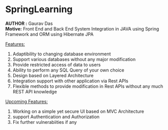 # SpringLearning
<b>AUTHOR :</b> Gaurav Das<br/>
<b>Motive:</b> Front End and Back End System Integration in JAVA using Spring Framework and ORM using Hibernate JPA<br/>

<ins>Features:</ins><br/>
  1. Adaptibility to changing database environment<br/>
  2. Support various databases without any major modification<br/>
  3. Provide restricted access of data to users<br/>
  4. Ability to perform any SQL Query of your own choice<br/>
  5. Design based on Layered Architecture<br/>
  6. Integration support with other application via Rest APIs<br/>
  7. Flexible methods to provide modification in Rest APIs without any much REST API knowledge<br/>

<ins>
Upcoming Features:</ins><br/>

  1. Working on a simple yet secure UI based on MVC Architecture<br/>
  2. support Authentication and Authorization<br/>
  3. Fix further vulnerabiities if any<br/>
